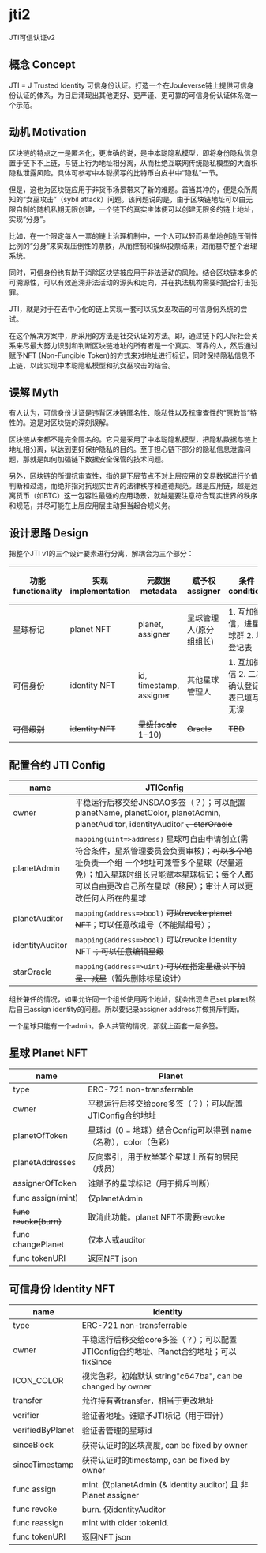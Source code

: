 # jti2

JTI可信认证v2

## 概念 Concept

JTI = J Trusted Identity 可信身份认证。打造一个在Jouleverse链上提供可信身份认证的体系，为日后涌现出其他更好、更严谨、更可靠的可信身份认证体系做一个示范。

## 动机 Motivation

区块链的特点之一是匿名化，更准确的说，是中本聪隐私模型，即将身份隐私信息置于链下不上链，与链上行为地址相分离，从而杜绝互联网传统隐私模型的大面积隐私泄露风险。具体可参考中本聪撰写的比特币白皮书中“隐私”一节。

但是，这也为区块链应用于非货币场景带来了新的难题。首当其冲的，便是众所周知的“女巫攻击”（sybil attack）问题。该问题说的是，由于区块链地址可以由无限自制的随机私钥无限创建，一个链下的真实主体便可以创建无限多的链上地址，实现“分身”。

比如，在一个限定每人一票的链上治理机制中，一个人可以轻而易举地创造压倒性比例的“分身”来实现压倒性的票数，从而控制和操纵投票结果，进而篡夺整个治理系统。

同时，可信身份也有助于消除区块链被应用于非法活动的风险。结合区块链本身的可溯源性，可以有效追溯非法活动的源头和走向，并在执法机构需要时配合打击犯罪。

JTI，就是对于在去中心化的链上实现一套可以抗女巫攻击的可信身份系统的尝试。

在这个解决方案中，所采用的方法是社交认证的方法。即，通过链下的人际社会关系来尽最大努力识别和判断区块链地址的所有者是一个真实、可靠的人，然后通过赋予NFT (Non-Fungible Token)的方式来对地址进行标记，同时保持隐私信息不上链，以此实现中本聪隐私模型和抗女巫攻击的结合。

## 误解 Myth

有人认为，可信身份认证是违背区块链匿名性、隐私性以及抗审查性的“原教旨”特性的。这是对区块链的深刻误解。

区块链从来都不是完全匿名的。它只是采用了中本聪隐私模型，把隐私数据与链上地址相分离，以达到更好保护隐私的目的。至于担心链下部分的隐私信息泄露问题，那就是如何加强链下数据安全保管的技术问题。

另外，区块链的所谓抗审查性，指的是下层节点不对上层应用的交易数据进行价值判断和过滤，而绝非指对抗现实世界的法律秩序和道德规范。越是应用链，越是远离货币（如BTC）这一包容性最强的应用场景，就越是要注意符合现实世界的秩序和规范，并尽可能在上层应用层主动担当起合规义务。

## 设计思路 Design

把整个JTI v1的三个设计要素进行分离，解耦合为三个部分：

功能 functionality | 实现 implementation | 元数据 metadata | 赋予权 assigner | 条件 condition | 修改/撤销权 modifier
-|-|-|-|-|-
星球标记 | planet NFT | planet, assigner | 星球管理人(原分组组长) | 1. 互加微信，进星球群 2. 填登记表 | 审计人
可信身份 | identity NFT | id, timestamp, assigner | 其他星球管理人 | 1. 互加微信 2. 二次确认登记表已填写无误 | 审计人
<del>可信级别</del> | <del>identity NFT</del> | <del>星级(scale 1-10)</del> | <del>Oracle</del> | <del>TBD</del> | <del>审计人</del>

## 配置合约 JTI Config

name | JTIConfig
-|-
owner | 平稳运行后移交给JNSDAO多签（？）；可以配置planetName, planetColor, planetAdmin, planetAuditor, identityAuditor <del>、starOracle</del>
planetAdmin | ```mapping(uint=>address)``` 星球可自由申请创立(需符合条件，星系管理委员会负责审核)；<del>可以多个地址负责一个组</del> 一个地址可兼管多个星球（尽量避免）；加入星球时组长只能赋本星球标记；每个人都可以自由更改自己所在星球（移民）；审计人可以更改任何人所在的星球
planetAuditor | ```mapping(address=>bool)``` <del>可以revoke planet NFT</del>；可以任意改组号（不能赋组号）；
identityAuditor | ```mapping(address=>bool)``` 可以revoke identity NFT <del>；可以任意编辑星级</del>
<del>starOracle</del> | <del>```mapping(address=>uint)``` 可以在指定星级以下加星、减星</del>（暂先删除标星设计）

组长兼任的情况，如果允许同一个组长使用两个地址，就会出现自己set planet然后自己assign identity的问题。所以要记录assigner address并做排斥判断。

一个星球只能有一个admin。多人共管的情况，那就上面套一层多签。

## 星球 Planet NFT

name | Planet
-|-
type | ERC-721 non-transferrable
owner | 平稳运行后移交给core多签（？）；可以配置JTIConfig合约地址
planetOfToken | 星球id（0 = 地球）结合Config可以得到 name（名称），color（色彩）
planetAddresses | 反向索引，用于枚举某个星球上所有的居民（成员）
assignerOfToken | 谁赋予的星球标记（用于排斥判断）
func assign(mint) | 仅planetAdmin
<del>func revoke(burn)</del> | 取消此功能。planet NFT不需要revoke
func changePlanet | 仅本人或auditor
func tokenURI | 返回NFT json

## 可信身份 Identity NFT

name | Identity
-|-
type | ERC-721 non-transferrable
owner | 平稳运行后移交给core多签（？）；可以配置JTIConfig合约地址、Planet合约地址；可以fixSince
ICON_COLOR | 视觉色彩，初始默认 string"c647ba", can be changed by owner
transfer | 允许持有者transfer，相当于更改地址
verifier | 验证者地址。谁赋予JTI标记（用于审计）
verifiedByPlanet | 验证者管理的星球id
sinceBlock | 获得认证时的区块高度, can be fixed by owner 
sinceTimestamp | 获得认证时的timestamp, can be fixed by owner
func assign | mint. 仅planetAdmin (& identity auditor) 且 非Planet assigner
func revoke | burn. 仅identityAuditor 
func reassign | mint with older tokenId.
func tokenURI | 返回NFT json


